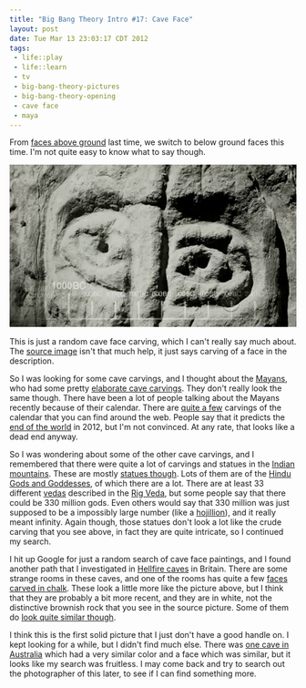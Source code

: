 ```yaml
--- 
title: "Big Bang Theory Intro #17: Cave Face"
layout: post
date: Tue Mar 13 23:03:17 CDT 2012
tags:
 - life::play
 - life::learn
 - tv
 - big-bang-theory-pictures
 - big-bang-theory-opening
 - cave face
 - maya
---
```

From [faces above ground][1] last time, we switch to below ground faces this time.
I'm not quite easy to know what to say though.

[1]: http://base0.net/posts/big-bang-theory-intro-16-moai

<a rel="photo" href="/images/tbbt/00000254.png">
<img src="/images/tbbt/00000254-postsize.png" title="The Big Bang Theory #17: Cave Face" />
</a>

This is just a random cave face carving, which I can't really say much
about.  The [source image][2] isn't that much help, it just says
carving of a face in the description.

[2]: http://www.jupiterimages.com/Image/royaltyFree/78254995#Header

So I was looking for some cave carvings, and I thought about the
[Mayans][3], who had some pretty [elaborate cave carvings][4].  They
don't really look the same though.  There have been a lot of people
talking about the Mayans recently because of their calendar.  There
are [quite a few][5] carvings of the calendar that you can find around
the web.  People say that it predicts the [end of the world][6] in
2012, but I'm not convinced.   At any rate, that looks like a dead end
anyway.

[3]: http://en.wikipedia.org/wiki/Maya_civilization
[4]: http://en.wikipedia.org/wiki/Cancu%C3%A9n
[5]: http://history.howstuffworks.com/central-american-history/mayan-calendar3.htm
[6]: http://en.wikipedia.org/wiki/2012_phenomenon

So I was wondering about some of the other cave carvings, and I
remembered that there were quite a lot of carvings and statues in the
[Indian mountains][7].  These are mostly [statues though][8].  Lots of
them are of the [Hindu Gods and Goddesses][9], of which there are a lot.  There are
at least 33 different [vedas][10] described in the [Rig Veda][11],
but some people say that there could be 330 million gods.  Even others
would say that 330 million was just supposed to be a impossibly large
number (like a [hojillion][12]), and it really meant infinity.  Again
though, those statues don't look a lot like the crude carving that you
see above, in fact they are quite intricate, so I continued my search.

[7]: http://www.mapsofindia.com/500-things-to-know-about-india/mountains-of-india/
[8]: http://www.environmentalgraffiti.com/archaelogy/news-indias-incredible-cave-temples
[9]: http://www.sanatansociety.org/hindu_gods_and_goddesses.htm
[10]: http://hinduism.about.com/cs/vedasvedanta/a/aa120103a.htm
[11]: http://www.sacred-texts.com/hin/rigveda/
[12]: http://www.penny-arcade.com/comic/2001/6/22/

I hit up Google for just a random search of cave face paintings, and I
found another path that I investigated in [Hellfire caves][13] in
Britain.  There are some strange rooms in these caves, and one of the
rooms has quite a few [faces carved in chalk][14].  These look a
little more like the picture above, but I think that they are probably
a bit more recent, and they are in white, not the distinctive brownish
rock that you see in the source picture.  Some of them do [look quite
similar though][15].

[13]: http://www.aquiziam.com/hellfire-caves-club.html
[14]: http://www.aquiziam.com/hellfire-caves.html
[15]: http://davewalshphoto.photoshelter.com/image/I0000OvwN43h.0f8

I think this is the first solid picture that I just don't have a good
handle on.  I kept looking for a while, but I didn't find much else.
There was [one cave in Australia][16] which had a very similar color
and a face which was similar, but it looks like my search was
fruitless.  I may come back and try to search out the photographer of
this later, to see if I can find something more.

[16]: http://newagecave.com/index.php?main_page=page&id=6
